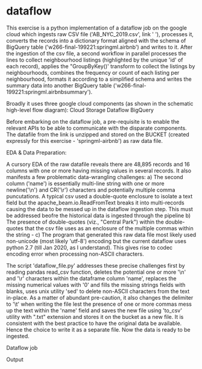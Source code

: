 # dataflow

This exercise is a python implementation of a dataflow job on the google cloud which ingests raw CSV file ('AB_NYC_2019.csv', link ' '), processes it, converts the records into a dictionary format aligned with the schema of BigQuery table ('w266-final-199221:springml.airbnb') and writes to it. After the ingestion of the csv file, a second workflow in parallel processes the lines to collect neighbourhood listings (highlighted by the unique 'id' of each record), applies the "GroupByKey()' transform to collect the listings by neighbourhoods, combines the frequency or count of each listing per neighbourhood, formats it according to a simplified schema and writes the summary data into another BigQuery table ('w266-final-199221:springml.airbnbsummary').

Broadly it uses three google cloud components (as shown in the schematic high-level flow diagram):
Cloud Storage 
Dataflow
BigQuery

Before embarking on the dataflow job, a pre-requisite is to enable the relevant APIs to be able to communicate with the disparate components. 
The datafile from the link is unzipped and stored on the BUCKET (created expressly for this exercise - 'springml-airbnb') as raw data file. 

EDA & Data Preparation:

A cursory EDA of the raw datafile reveals there are 48,895 records and 16 columns with one or more having missing values in several records. It also manifests a few problematic data-wrangling challenges:
a) The second column ('name') is essentially multi-line string with one or more newline('\n') and CR('\r') characters and potentially multiple comma puncutations. A typical csv used a double-quote enclosure to isolate a text field but the apache_beam.io.ReadFromText breaks it into multi-records causing the data to be messed up in the dataflow ingestion step. This must be addressed beofre the historical data is ingested through the pipeline
b) The presence of double-quotes (viz., "Central Park") within the double-quotes that the csv file uses as an enclosure of the multiple commas within the string - 
c) The program that generated this raw data file most likely used non-unicode (most likely 'utf-8') encoding but the current dataflow uses python 2.7 (till Jan 2020, as I understand). This gives rise to codec encoding error when processing non-ASCII characters.

The script 'dataflow_file.py' addresses these precise challenges first by reading pandas read_csv function, deletes the potential one or more '\n' and '\r' characters within the dataframe column 'name', replaces the missing numerical values with '0' and fills the missing strings fields with blanks, uses unix utility 'sed' to delete non-ASCII characters from the text in-place. As a matter of abundant pre-caution, it also changes the delimiter to '\t' when writing the file lest the presence of one or more commas mess up the text within the 'name' field and saves the new file using 'to_csv' utility with ".txt" extension and stores it on the bucket as a new file. It is consistent with the best practice to have the original data be available. Hence the choice to write it as a separate file. Now the data is ready to be ingested.

Dataflow job

Output

  